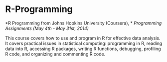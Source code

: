 # R-Programming
*R Programming from Johns Hopkins University (Coursera), *
*Programming Assignments (May 4th - May 31st, 2014)*

This course covers how to use and program in R for effective data
analysis. It covers practical issues in statistical computing:
programming in R, reading data into R, accessing R packages,
writing R functions, debugging, profiling R code, and organizing and
commenting R code.


